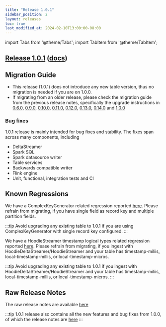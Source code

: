 ```yaml
---
title: "Release 1.0.1"
sidebar_position: 2
layout: releases
toc: true
last_modified_at: 2024-02-10T13:00:00-08:00
---
```

import Tabs from '@theme/Tabs';
import TabItem from '@theme/TabItem';

## [Release 1.0.1](https://github.com/apache/hudi/releases/tag/release-1.0.1) ([docs](/docs/quick-start-guide))

## Migration Guide

* This release (1.0.1) does not introduce any new table version, thus no migration is needed if you are on 1.0.0.
* If migrating from an older release, please check the migration guide from the previous release notes, specifically
  the upgrade instructions in [0.6.0](/releases/release-0.6.0),
  [0.9.0](/releases/release-0.9.0), [0.10.0](/releases/release-0.10.0),
  [0.11.0](/releases/release-0.11.0), [0.12.0](/releases/release-0.12.0), [0.13.0](/releases/release-0.13.0),
  [0.14.0](/releases/release-0.14.0) and [1.0.0](/releases/release-1.0.0)

### Bug fixes

1.0.1 release is mainly intended for bug fixes and stability. The fixes span across many components, including

* DeltaStreamer
* Spark SQL
* Spark datasource writer
* Table services
* Backwards compatible writer
* Flink engine
* Unit, functional, integration tests and CI

## Known Regressions
We have a ComplexKeyGenerator related regression reported [here](release-0.14.1#known-regressions). Please refrain from migrating, if you have single field as record key and multiple partition fields.

:::tip
Avoid upgrading any existing table to 1.0.1 if you are using ComplexKeyGenerator with single record key configured.
:::

We have a HoodieStreamer timestamp logical types related regression reported [here](release-0.14.1#known-regressions). Please refrain from migrating, if you ingest with HoodieDeltaStreamer/HoodieStreamer and your table has timestamp-miliis, local-timestamp-millis, or local-timestamp-micros.

:::tip
Avoid upgrading any existing table to 1.0.1 if you ingest with HoodieDeltaStreamer/HoodieStreamer and your table has timestamp-miliis, local-timestamp-millis, or local-timestamp-micros.
:::

## Raw Release Notes

The raw release notes are available [here](https://issues.apache.org/jira/secure/ReleaseNote.jspa?projectId=12322822&version=12355195)

:::tip
1.0.1 release also contains all the new features and bug fixes from 1.0.0, of which the release notes are [here](/releases/release-1.0.0)
:::
